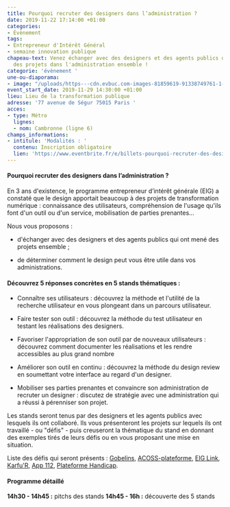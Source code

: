 ```yaml
---
title: Pourquoi recruter des designers dans l’administration ?
date: 2019-11-22 17:14:00 +01:00
categories:
- Évènement
tags:
- Entrepreneur d'Intérêt Général
- semaine innovation publique
chapeau-text: Venez échanger avec des designers et des agents publics qui ont mené
  des projets dans l'administration ensemble !
categorie: 'évènement '
une-ou-diaporama:
- image: "/uploads/https---cdn.evbuc.com-images-81859619-91338749761-1-original.jpg"
event_start_date: 2019-11-29 14:30:00 +01:00
lieu: Lieu de la transformation publique
adresse: '77 avenue de Ségur 75015 Paris '
acces:
- type: Métro
  lignes:
  - nom: Cambronne (ligne 6)
champs_informations:
- intitule: 'Modalités : '
  contenu: Inscription obligatoire
  lien: 'https://www.eventbrite.fr/e/billets-pourquoi-recruter-des-designers-dans-ladministration-81934826271?aff=ebdssbdestsearch '
---
```


#### Pourquoi recruter des designers dans l’administration ?

En 3 ans d'existence, le programme entrepreneur d’intérêt générale (EIG) a constaté que le design apportait beaucoup à des projets de transformation numérique : connaissance des utilisateurs, compréhension de l'usage qu'ils font d'un outil ou d'un service, mobilisation de parties prenantes...

Nous vous proposons :

* d'échanger avec des designers et des agents publics qui ont mené des projets ensemble ;

* de déterminer comment le design peut vous être utile dans vos administrations.

#### Découvrez 5 réponses concrètes en 5 stands thématiques :

* Connaître ses utilisateurs : découvrez la méthode et l'utilité de la recherche utilisateur en vous plongeant dans un parcours utilisateur.

* Faire tester son outil : découvrez la méthode du test utilisateur en testant les réalisations des designers.

* Favoriser l'appropriation de son outil par de nouveaux utilisateurs : découvrez comment documenter les réalisations et les rendre accessibles au plus grand nombre

* Améliorer son outil en continu : découvrez la méthode du design review en soumettant votre interface au regard d'un designer.

* Mobiliser ses parties prenantes et convaincre son administration de recruter un designer : discutez de stratégie avec une administration qui a réussi à pérenniser son projet.

Les stands seront tenus par des designers et les agents publics avec lesquels ils ont collaboré. Ils vous présenteront les projets sur lequels ils ont travaillé - ou "défis" - puis creuseront la thématique du stand en donnant des exemples tirés de leurs défis ou en vous proposant une mise en situation.

Liste des défis qui seront présents : [Gobelins](https://entrepreneur-interet-general.etalab.gouv.fr/defis/2018/gobelins.html), [ACOSS-plateforme](https://entrepreneur-interet-general.etalab.gouv.fr/defis/2019/acossplateforme.html), [EIG Link](https://entrepreneur-interet-general.etalab.gouv.fr/defis/2019/eiglink.html), [Karfu'R](https://entrepreneur-interet-general.etalab.gouv.fr/defis/2019/karfur.html), [App 112](https://entrepreneur-interet-general.etalab.gouv.fr/defis/2019/app-112.html), [Plateforme Handicap](https://entrepreneur-interet-general.etalab.gouv.fr/defis/2019/plateforme-handicap.html).

#### Programme détaillé

**14h30 - 14h45 :** pitchs des stands
**14h45 - 16h :** découverte des 5 stands